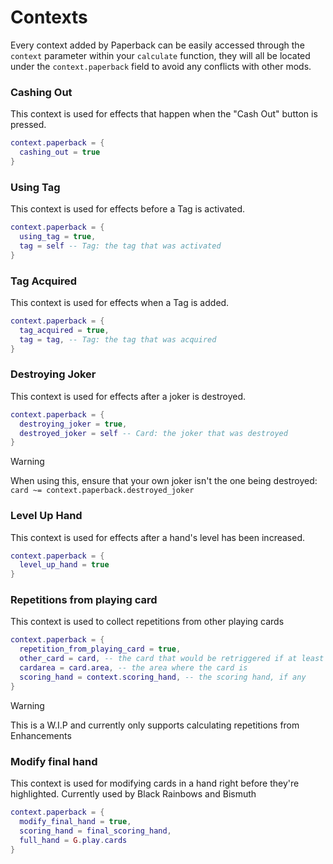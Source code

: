 # Contexts

Every context added by Paperback can be easily accessed through the `context` parameter within your `calculate` function, they will all be located under the `context.paperback` field to avoid any conflicts with other mods.

### Cashing Out

This context is used for effects that happen when the "Cash Out" button is pressed.

```lua
context.paperback = {
  cashing_out = true
}
```

### Using Tag

This context is used for effects before a Tag is activated.

```lua
context.paperback = {
  using_tag = true,
  tag = self -- Tag: the tag that was activated
}
```

### Tag Acquired

This context is used for effects when a Tag is added.

```lua
context.paperback = {
  tag_acquired = true,
  tag = tag, -- Tag: the tag that was acquired
}
```

### Destroying Joker

This context is used for effects after a joker is destroyed.

```lua
context.paperback = {
  destroying_joker = true,
  destroyed_joker = self -- Card: the joker that was destroyed
}
```

> [!WARNING]
> When using this, ensure that your own joker isn't the one being destroyed: `card ~= context.paperback.destroyed_joker`

### Level Up Hand

This context is used for effects after a hand's level has been increased.

```lua
context.paperback = {
  level_up_hand = true
}
```

### Repetitions from playing card

This context is used to collect repetitions from other playing cards

```lua
context.paperback = {
  repetition_from_playing_card = true,
  other_card = card, -- the card that would be retriggered if at least 1 repetition was returned
  cardarea = card.area, -- the area where the card is
  scoring_hand = context.scoring_hand, -- the scoring hand, if any
}
```

> [!WARNING]
> This is a W.I.P and currently only supports calculating repetitions from Enhancements

### Modify final hand

This context is used for modifying cards in a hand right before they're highlighted. Currently used by Black Rainbows and Bismuth

```lua
context.paperback = {
  modify_final_hand = true,
  scoring_hand = final_scoring_hand,
  full_hand = G.play.cards
}
```
